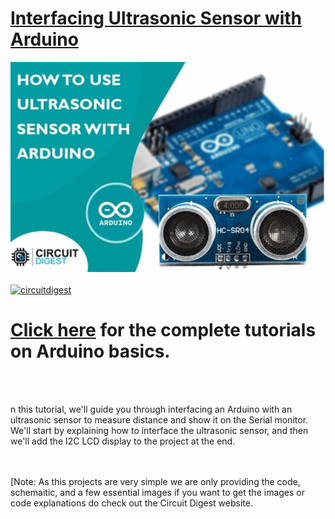 # [Interfacing Ultrasonic Sensor with Arduino](https://circuitdigest.com/microcontroller-projects/interface-arduino-with-ultrasonic-sensor)

<img src="https://github.com/Circuit-Digest/Basic-Arduino-Tutorials-for-Beginners-/blob/65319ac8520764a50b169b451ac361bc98a9d11b/How%20to%20Interface%20Arduino%20with%20an%20Ultrasonic%20Sensor/Arduino%20Ultrasonics%20Sensor.png" width="" alt="alt_text" title="image_tooltip">
<br>

<br>
<a href="https://circuitdigest.com/tags/arduino"><img src="https://img.shields.io/static/v1?label=&labelColor=505050&message=Arduino Basic Tutorials Circuit Digest&color=%230076D6&style=social&logo=google-chrome&logoColor=%230076D6" alt="circuitdigest"/></a>
<br>

[<h1>Click here](https://circuitdigest.com/tags/arduino) for the complete tutorials on Arduino basics.</h1>


<br>
<br>

n this tutorial, we'll guide you through interfacing an Arduino with an ultrasonic sensor to measure distance and show it on the Serial monitor. We'll start by explaining how to interface the ultrasonic sensor, and then we'll add the I2C LCD display to the project at the end.

<br>
<br>
[Note: As this projects are very simple we are only providing the code, schemaitic, and a few essential images if you want to get the images or code explanations do check out the Circuit Digest website.
<br>
<br>


